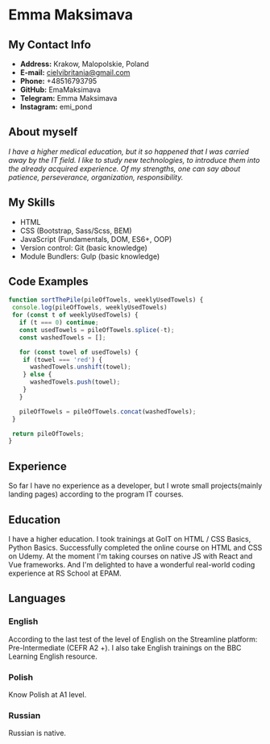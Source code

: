 Emma Maksimava
 ==============
 My Contact Info
 ---------------
 * **Address:** Krakow, Malopolskie, Poland
 * **E-mail:** cielvibritania@gmail.com
 * **Phone:** +48516793795
 * **GitHub:** EmaMaksimava
 * **Telegram:** Emma Maksimava
 * **Instagram:** emi_pond

 About myself
 ------------
 _I have a higher medical education, but it so happened that I was carried away by the IT field. I like to study new technologies, to introduce them into the already acquired experience. Of my strengths, one can say about patience, perseverance, organization, responsibility._

 My Skills
 ---------
 * HTML
 * CSS (Bootstrap, Sass/Scss, BEM)
 * JavaScript (Fundamentals, DOM, ES6+, OOP)
 * Version control: Git (basic knowledge)
 * Module Bundlers: Gulp (basic knowledge)

 Code Examples
 -------------
 ``` javascript
 function sortThePile(pileOfTowels, weeklyUsedTowels) {
  console.log(pileOfTowels, weeklyUsedTowels)
  for (const t of weeklyUsedTowels) {
    if (t === 0) continue;
    const usedTowels = pileOfTowels.splice(-t);
    const washedTowels = [];

    for (const towel of usedTowels) {
     if (towel === 'red') {
       washedTowels.unshift(towel);
     } else {
       washedTowels.push(towel);
     }
    }

    pileOfTowels = pileOfTowels.concat(washedTowels);
  }

  return pileOfTowels;
 }
```

 Experience
 ----------
 So far I have no experience as a developer, but I wrote small projects(mainly landing pages) according to the program
 IT courses.

 Education
 ---------
 I have a higher education. I took trainings at GoIT on HTML / CSS Basics, Python Basics. Successfully completed the online course on HTML and CSS on Udemy. At the moment I'm taking courses on native JS with React and Vue frameworks. And I'm delighted to have a wonderful real-world coding experience at RS School at EPAM.

 Languages
 ----------------
 ### English
 According to the last test of the level of English on the Streamline platform: Pre-Intermediate (CEFR A2 +). I also take English trainings on the BBC Learning English resource.

 ### Polish
 Know Polish at A1 level.

 ### Russian
 Russian is native.
